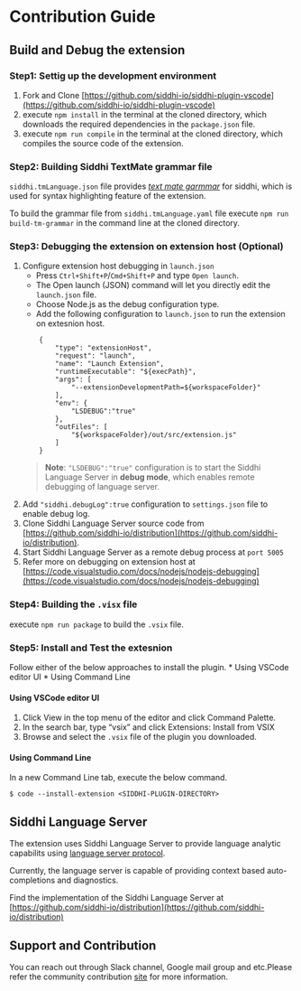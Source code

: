 # Contribution Guide
## Build and Debug the extension
### Step1: Settig up the development environment
1. Fork and Clone  [https://github.com/siddhi-io/siddhi-plugin-vscode](https://github.com/siddhi-io/siddhi-plugin-vscode)
2. execute  `npm install` in the terminal at the cloned directory, which downloads the required dependencies in the `package.json` file.
3. execute  `npm run compile` in the terminal at the cloned directory, which compiles the source code of the extension.

### Step2: Building Siddhi TextMate grammar file
`siddhi.tmLanguage.json` file provides [*text mate garmmar*](https://macromates.com/manual/en/language_grammars) for siddhi, which is used for syntax highlighting feature of the extension.

To build the grammar file from `siddhi.tmLanguage.yaml` file execute `npm run build-tm-grammar` in the command line at the cloned directory.

### Step3: Debugging the extension on extension host (Optional)
1. Configure extension host debugging in `launch.json`
    * Press `Ctrl+Shift+P`/`Cmd+Shift+P`  and type  `Open launch`. 
    * The Open launch (JSON) command will let you directly edit the  `launch.json` file.
    * Choose Node.js as the debug configuration type.
    * Add the following configuration to `launch.json` to run the extension on extesnion host.
    ```
        {
            "type": "extensionHost",
            "request": "launch",
            "name": "Launch Extension",
            "runtimeExecutable": "${execPath}",
            "args": [
                "--extensionDevelopmentPath=${workspaceFolder}"
            ],
            "env": {
                "LSDEBUG":"true"
            },
            "outFiles": [
                "${workspaceFolder}/out/src/extension.js"
            ]
        }
    ```
    >**Note**: `"LSDEBUG":"true"` configuration is to start the Siddhi Language Server in **debug mode**, which enables remote debugging of language server.
2. Add  `"siddhi.debugLog":true` configuration to `settings.json` file to enable debug log.
3. Clone Siddhi Language Server source code from [https://github.com/siddhi-io/distribution](https://github.com/siddhi-io/distribution).
5. Start Siddhi Language Server as a remote debug process at `port 5005`
4. Refer more on debugging on extension host at [https://code.visualstudio.com/docs/nodejs/nodejs-debugging](https://code.visualstudio.com/docs/nodejs/nodejs-debugging)

### Step4: Building the `.visx` file
execute `npm run package` to build the `.vsix` file.

### Step5: Install and Test the extesnion
Follow either of the below approaches to install the plugin.
    * Using VSCode editor UI
    * Using Command Line
#### Using VSCode editor UI
1. Click View in the top menu of the editor and click Command Palette.
2. In the search bar, type “vsix” and click Extensions: Install from VSIX
3. Browse and select the `.vsix` file of the plugin you downloaded.
#### Using Command Line
In a new Command Line tab, execute the below command.

`$ code --install-extension <SIDDHI-PLUGIN-DIRECTORY>`

## Siddhi Language Server
The extension uses Siddhi Language Server to provide language analytic capabilits using [language server protocol](https://microsoft.github.io/language-server-protocol/).

Currently, the language server is capable of providing context based auto-completions and diagnostics.

Find the implementation of the Siddhi Language Server at [https://github.com/siddhi-io/distribution](https://github.com/siddhi-io/distribution)

## Support and Contribution
You can reach out through Slack channel, Google mail group and etc.Please refer the community contribution [site](https://siddhi.io/community/) for more information.
